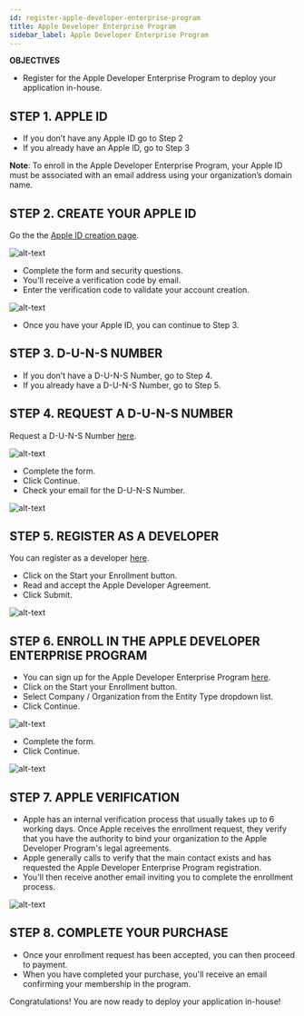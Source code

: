 ```yaml
---
id: register-apple-developer-enterprise-program
title: Apple Developer Enterprise Program
sidebar_label: Apple Developer Enterprise Program
---
```


<div class = "objectives">
<b>OBJECTIVES</b>

* Register for the Apple Developer Enterprise Program to deploy your application in-house.
</div>

## STEP 1. APPLE ID

* If you don’t have any Apple ID go to Step 2
* If you already have an Apple ID, go to Step 3
 

<b>Note</b>: To enroll in the Apple Developer Enterprise Program, your Apple ID must be associated with an email address using your organization’s domain name.

 

## STEP 2. CREATE YOUR APPLE ID

Go the the [Apple ID creation page](https://appleid.apple.com/).

![alt-text](assets/deploy-in-house/Apple-ID-Creation-Page-4D-for-iOS.png)

* Complete the form and security questions.
* You'll receive a verification code by email.
* Enter the verification code to validate your account creation.

![alt-text](assets/deploy-in-house/Register-developer-program-4D-for-iOS.png)

* Once you have your Apple ID, you can continue to Step 3.

## STEP 3. D-U-N-S NUMBER

* If you don’t have a D-U-N-S Number, go to Step 4.
* If you already have a D-U-N-S Number, go to Step 5.

## STEP 4. REQUEST A D-U-N-S NUMBER

Request a D-U-N-S Number [here](https://developer.apple.com/enroll/duns-lookup/#/search).

![alt-text](assets/deploy-in-house/DUNS-Number-Organization-4D-for-iOS.png)

* Complete the form.
* Click Continue.
* Check your email for the D-U-N-S Number.

![alt-text](assets/deploy-in-house/DUNS-Number-Apple-Mail_4D-for-iOS.png)

## STEP 5. REGISTER AS A DEVELOPER

You can register as a developer [here](https://developer.apple.com/programs/enterprise/enroll/).
* Click on the Start your Enrollment button.
* Read and accept the Apple Developer Agreement. 
* Click Submit.

![alt-text](assets/deploy-in-house/Register-developer-4D-for-iOS.png)

## STEP 6. ENROLL IN THE APPLE DEVELOPER ENTERPRISE PROGRAM

* You can sign up for the Apple Developer Enterprise Program [here](https://developer.apple.com/enroll/enterprise/). 
* Click on the Start your Enrollment button.
* Select Company / Organization from the Entity Type dropdown list.
* Click Continue.

![alt-text](assets/deploy-in-house/Apple-Developer-Enterprise-Program-4D-for-iOS.png)

* Complete the form. 
* Click Continue.

![alt-text](assets/deploy-in-house/Apple-Developer-Enterprise-Program-Enrollment-4D-for-iOS.png)

## STEP 7. APPLE VERIFICATION

* Apple has an internal verification process that usually takes up to 6 working days. Once Apple receives the enrollment request, they verify that you have the authority to bind your organization to the Apple Developer Program's legal agreements.
* Apple generally calls to verify that the main contact exists and has requested the Apple Developer Enterprise Program registration.
* You'll then receive another email inviting you to complete the enrollment process.

![alt-text](assets/deploy-in-house/Confirmation-email-Organisations-4D-for-iOS.png)

## STEP 8. COMPLETE YOUR PURCHASE

* Once your enrollment request has been accepted, you can then proceed to payment.
* When you have completed your purchase, you'll receive an email confirming your membership in the program.
 

Congratulations! You are now ready to deploy your application in-house!
